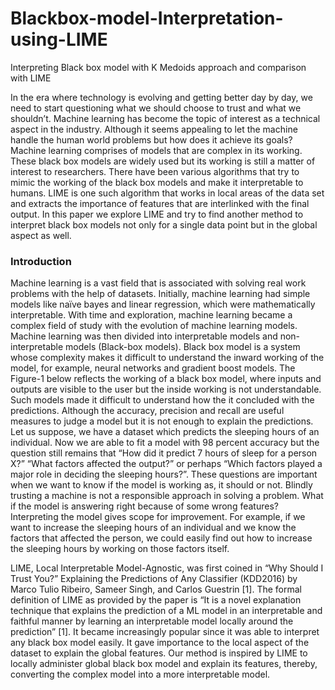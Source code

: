 # Blackbox-model-Interpretation-using-LIME
Interpreting Black box model with K Medoids approach and comparison with LIME

In the era where technology is evolving and getting better day by day, we need to start questioning what we should choose to trust and what we shouldn’t. Machine learning has become the topic of interest as a technical aspect in the industry. Although it seems appealing to let the machine handle the human world problems but how does it achieve its goals? Machine learning comprises of models that are complex in its working. These black box models are widely used but its working is still a matter of interest to researchers. There have been various algorithms that try to mimic the working of the black box models and make it interpretable to humans. LIME is one such algorithm that works in local areas of the data set and extracts the importance of features that are interlinked with the final output. In this paper we explore LIME and try to find another method to interpret black box models not only for a single data point but in the global aspect as well. 

### Introduction 

Machine learning is a vast field that is associated with solving real work problems with the help of datasets. Initially, machine learning had simple models like naïve bayes and linear regression, which were mathematically interpretable. With time and exploration, machine learning became a complex field of study with the evolution of machine learning models. Machine learning was then divided into interpretable models and non-interpretable models (Black-box models).  Black box model is a system whose complexity makes it difficult to understand the inward working of the model, for example, neural networks and gradient boost models. The Figure-1 below reflects the working of a black box model, where inputs and outputs are visible to the user but the inside working is not understandable. Such models made it difficult to understand how the it concluded with the predictions. Although the accuracy, precision and recall are useful measures to judge a model but it is not enough to explain the predictions. Let us suppose, we have a dataset which predicts the sleeping hours of an individual. Now we are able to fit a model with 98 percent accuracy but the question still remains that “How did it predict 7 hours of sleep for a person X?” “What factors affected the output?” or perhaps “Which factors played a major role in deciding the sleeping hours?”. These questions are important when we want to know if the model is working as, it should or not. Blindly trusting a machine is not a responsible approach in solving a problem. What if the model is answering right because of some wrong features? Interpreting the model gives scope for improvement. For example, if we want to increase the sleeping hours of an individual and we know the factors that affected the person, we could easily find out how to increase the sleeping hours by working on those factors itself. 


LIME, Local Interpretable Model-Agnostic, was first coined in “Why Should I Trust You?” Explaining the Predictions of Any Classifier (KDD2016) by Marco Tulio Ribeiro, Sameer Singh, and Carlos Guestrin [1]. The formal definition of LIME as provided by the paper is “It is a novel explanation technique that explains the prediction of a ML model in an interpretable and faithful manner by learning an interpretable model locally around the prediction” [1]. It became increasingly popular since it was able to interpret any black box model easily. It gave importance to the local aspect of the dataset to explain the global features. Our method is inspired by LIME to locally administer global black box model and explain its features, thereby, converting the complex model into a more interpretable model. 

